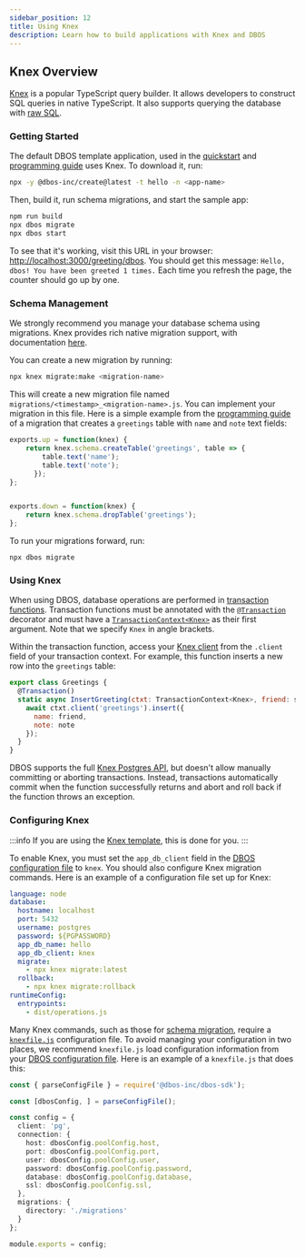 ```yaml
---
sidebar_position: 12
title: Using Knex
description: Learn how to build applications with Knex and DBOS
---
```


## Knex Overview
[Knex](https://knexjs.org/) is a popular TypeScript query builder.
It allows developers to construct SQL queries in native TypeScript.
It also supports querying the database with [raw SQL](https://knexjs.org/guide/raw.html).

### Getting Started

The default DBOS template application, used in the [quickstart](../getting-started/quickstart.md) and [programming guide](../getting-started/quickstart-programming.md) uses Knex.
To download it, run:

```bash
npx -y @dbos-inc/create@latest -t hello -n <app-name>
```

Then, build it, run schema migrations, and start the sample app:

```bash
npm run build
npx dbos migrate
npx dbos start
```

To see that it's working, visit this URL in your browser: [http://localhost:3000/greeting/dbos](http://localhost:3000/greeting/dbos).  You should get this message: `Hello, dbos! You have been greeted 1 times.` Each time you refresh the page, the counter should go up by one.

### Schema Management

We strongly recommend you manage your database schema using migrations.
Knex provides rich native migration support, with documentation [here](https://knexjs.org/guide/migrations.html).

You can create a new migration by running:

```bash
npx knex migrate:make <migration-name>
```

This will create a new migration file named `migrations/<timestamp>_<migration-name>.js`.
You can implement your migration in this file.
Here is a simple example from the [programming guide](../getting-started/quickstart-programming.md) of a migration that creates a `greetings` table with `name` and `note` text fields:

```javascript
exports.up = function(knex) {
    return knex.schema.createTable('greetings', table => {
        table.text('name');
        table.text('note');
      });
};


exports.down = function(knex) {
    return knex.schema.dropTable('greetings');
};

```

To run your migrations forward, run:

```
npx dbos migrate
```

### Using Knex

When using DBOS, database operations are performed in [transaction functions](./transaction-tutorial). Transaction functions must be annotated with the [`@Transaction`](../api-reference/decorators#transaction) decorator and must have a [`TransactionContext<Knex>`](../api-reference/contexts#transactioncontextt) as their first argument.
Note that we specify `Knex` in angle brackets.

Within the transaction function, access your [Knex client](https://knexjs.org/guide/query-builder.html) from the `.client` field of your transaction context.
For example, this function inserts a new row into the `greetings` table:

```javascript
export class Greetings {
  @Transaction()
  static async InsertGreeting(ctxt: TransactionContext<Knex>, friend: string, note: string) {
    await ctxt.client('greetings').insert({
      name: friend,
      note: note
    });
  }
}
```

DBOS supports the full [Knex Postgres API](https://knexjs.org/guide/query-builder.html), but doesn't allow manually committing or aborting transactions.
Instead, transactions automatically commit when the function successfully returns and abort and roll back if the function throws an exception.

### Configuring Knex

:::info
If you are using the [Knex template](#getting-started), this is done for you.
:::

To enable Knex, you must set the `app_db_client` field in the [DBOS configuration file](../api-reference/configuration.md) to `knex`.
You should also configure Knex migration commands.
Here is an example of a configuration file set up for Knex:

```yaml
language: node
database:
  hostname: localhost
  port: 5432
  username: postgres
  password: ${PGPASSWORD}
  app_db_name: hello
  app_db_client: knex
  migrate:
    - npx knex migrate:latest
  rollback:
    - npx knex migrate:rollback
runtimeConfig:
  entrypoints:
    - dist/operations.js
```

Many Knex commands, such as those for [schema migration](#schema-management), require a [`knexfile.js`](https://knexjs.org/guide/migrations.html#knexfile-js) configuration file.
To avoid managing your configuration in two places, we recommend `knexfile.js` load configuration information from your [DBOS configuration file](../api-reference/configuration.md).
Here is an example of a `knexfile.js` that does this:

```typescript
const { parseConfigFile } = require('@dbos-inc/dbos-sdk');

const [dbosConfig, ] = parseConfigFile();

const config = {
  client: 'pg',
  connection: {
    host: dbosConfig.poolConfig.host,
    port: dbosConfig.poolConfig.port,
    user: dbosConfig.poolConfig.user,
    password: dbosConfig.poolConfig.password,
    database: dbosConfig.poolConfig.database,
    ssl: dbosConfig.poolConfig.ssl,
  },
  migrations: {
    directory: './migrations'
  }
};

module.exports = config;

```
